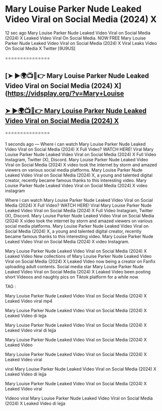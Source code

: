 ﻿# Mary Louise Parker Nude Leaked Video Viral on Social Media (2024) X



12 sec ago Mary Louise Parker Nude Leaked Video Viral on Social Media (2024) X Leaked Video Viral On Social Media. NOW FREE Mary Louise Parker Nude Leaked Video Viral on Social Media (2024) X Viral Leaks Video On Social Media X Twitter [9U9US]

⭐⭐⭐⭐⭐⭐⭐⭐⭐⭐⭐⭐⭐⭐⭐

## [➤ ►🌍📺📱👉 Mary Louise Parker Nude Leaked Video Viral on Social Media (2024) X](https://vidsplay.org/?v=Mary+Louise

## [➤ ►🌍📺📱👉 Mary Louise Parker Nude Leaked Video Viral on Social Media (2024) X](https://vidsplay.org/?v=Mary+Louise)


⭐⭐⭐⭐⭐⭐⭐⭐⭐⭐⭐⭐⭐⭐⭐



1 seconds ago — Where i can watch Mary Louise Parker Nude Leaked Video Viral on Social Media (2024) X Full Video? WATCH HERE! Viral Mary Louise Parker Nude Leaked Video Viral on Social Media (2024) X Full Video Instagram, Twitter (X), Discord. Mary Louise Parker Nude Leaked Video Viral on Social Media (2024) X video took the internet by storm and amazed viewers on various social media platforms. Mary Louise Parker Nude Leaked Video Viral on Social Media (2024) X, a young and talented digital creator, recently became famous thanks to this interesting video. Mary Louise Parker Nude Leaked Video Viral on Social Media (2024) X video instagram

Where i can watch Mary Louise Parker Nude Leaked Video Viral on Social Media (2024) X Full Video? WATCH HERE! Viral Mary Louise Parker Nude Leaked Video Viral on Social Media (2024) X Full Video Instagram, Twitter (X), Discord. Mary Louise Parker Nude Leaked Video Viral on Social Media (2024) X video took the internet by storm and amazed viewers on various social media platforms. Mary Louise Parker Nude Leaked Video Viral on Social Media (2024) X, a young and talented digital creator, recently became famous thanks to this interesting video. Mary Louise Parker Nude Leaked Video Viral on Social Media (2024) X video Instagram.

Mary Louise Parker Nude Leaked Video Viral on Social Media (2024) X Leaked Video New collections of Mary Louise Parker Nude Leaked Video Viral on Social Media (2024) X Leaked Video now being a creator on Fanfix uploading adult contents. Social media star Mary Louise Parker Nude Leaked Video Viral on Social Media (2024) X Leaked Video been posting short Videoos and naughty pics on Tiktok platform for a while now.

TAG :

 

Mary Louise Parker Nude Leaked Video Viral on Social Media (2024) X Leaked Video viral mp4

 

Mary Louise Parker Nude Leaked Video Viral on Social Media (2024) X Leaked Video di lejja

 

Mary Louise Parker Nude Leaked Video Viral on Social Media (2024) X Leaked Video viral di lejja

 

Mary Louise Parker Nude Leaked Video Viral on Social Media (2024) X Leaked Video

 

Mary Louise Parker Nude Leaked Video Viral on Social Media (2024) X Leaked Video viral

 

viral Mary Louise Parker Nude Leaked Video Viral on Social Media (2024) X Leaked Video di lejja

 

Mary Louise Parker Nude Leaked Video Viral on Social Media (2024) X Leaked Video viral

 

Videoo viral Mary Louise Parker Nude Leaked Video Viral on Social Media (2024) X Leaked Video di lejja